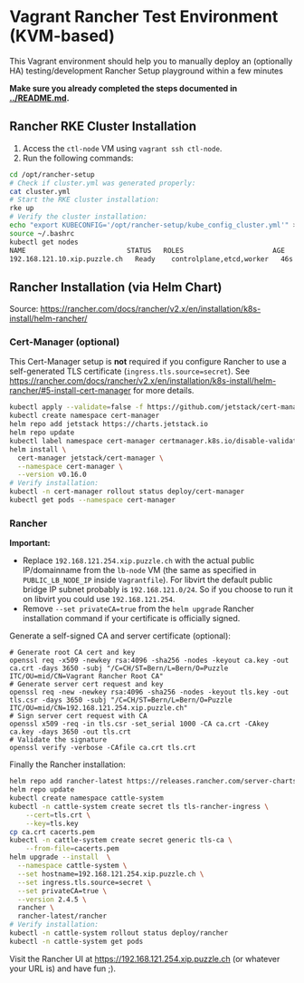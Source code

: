 # Vagrant Rancher Test Environment (KVM-based)
This Vagrant environment should help you to manually deploy an (optionally HA) testing/development Rancher Setup playground within a few minutes

**Make sure you already completed the steps documented in [../README.md](../README.md).**

## Rancher RKE Cluster Installation
1. Access the `ctl-node` VM using `vagrant ssh ctl-node`.
2. Run the following commands:
```bash
cd /opt/rancher-setup
# Check if cluster.yml was generated properly:
cat cluster.yml
# Start the RKE cluster installation:
rke up
# Verify the cluster installation:
echo "export KUBECONFIG='/opt/rancher-setup/kube_config_cluster.yml'" >> /home/vagrant/.bashrc
source ~/.bashrc
kubectl get nodes
NAME                         STATUS   ROLES                      AGE   VERSION
192.168.121.10.xip.puzzle.ch   Ready    controlplane,etcd,worker   46s   v1.17.9
```

## Rancher Installation (via Helm Chart)
Source: https://rancher.com/docs/rancher/v2.x/en/installation/k8s-install/helm-rancher/

### Cert-Manager (optional)
This Cert-Manager setup is **not** required if you configure Rancher to use a self-generated TLS certificate (`ingress.tls.source=secret`). See https://rancher.com/docs/rancher/v2.x/en/installation/k8s-install/helm-rancher/#5-install-cert-manager for more details.

```bash
kubectl apply --validate=false -f https://github.com/jetstack/cert-manager/releases/download/v0.16.0/cert-manager.crds.yaml
kubectl create namespace cert-manager
helm repo add jetstack https://charts.jetstack.io
helm repo update
kubectl label namespace cert-manager certmanager.k8s.io/disable-validation=true
helm install \
  cert-manager jetstack/cert-manager \
  --namespace cert-manager \
  --version v0.16.0
# Verify installation:
kubectl -n cert-manager rollout status deploy/cert-manager
kubectl get pods --namespace cert-manager
```

### Rancher
**Important:** 
- Replace `192.168.121.254.xip.puzzle.ch` with the actual public IP/domainname from the `lb-node` VM (the same as specified in `PUBLIC_LB_NODE_IP` inside `Vagrantfile`). For libvirt the default public bridge IP subnet probably is `192.168.121.0/24`. So if you choose to run it on libvirt you could use `192.168.121.254`.
- Remove `--set privateCA=true` from the `helm upgrade` Rancher installation command if your certificate is officially signed.

Generate a self-signed CA and server certificate (optional):
```
# Generate root CA cert and key
openssl req -x509 -newkey rsa:4096 -sha256 -nodes -keyout ca.key -out ca.crt -days 3650 -subj "/C=CH/ST=Bern/L=Bern/O=Puzzle ITC/OU=mid/CN=Vagrant Rancher Root CA"
# Generate server cert request and key
openssl req -new -newkey rsa:4096 -sha256 -nodes -keyout tls.key -out tls.csr -days 3650 -subj "/C=CH/ST=Bern/L=Bern/O=Puzzle ITC/OU=mid/CN=192.168.121.254.xip.puzzle.ch"
# Sign server cert request with CA
openssl x509 -req -in tls.csr -set_serial 1000 -CA ca.crt -CAkey ca.key -days 3650 -out tls.crt
# Validate the signature
openssl verify -verbose -CAfile ca.crt tls.crt
```

Finally the Rancher installation:

```bash
helm repo add rancher-latest https://releases.rancher.com/server-charts/latest
helm repo update
kubectl create namespace cattle-system
kubectl -n cattle-system create secret tls tls-rancher-ingress \
    --cert=tls.crt \
    --key=tls.key
cp ca.crt cacerts.pem
kubectl -n cattle-system create secret generic tls-ca \
    --from-file=cacerts.pem
helm upgrade --install  \
  --namespace cattle-system \
  --set hostname=192.168.121.254.xip.puzzle.ch \
  --set ingress.tls.source=secret \
  --set privateCA=true \
  --version 2.4.5 \
  rancher \
  rancher-latest/rancher
# Verify installation:
kubectl -n cattle-system rollout status deploy/rancher
kubectl -n cattle-system get pods
```

Visit the Rancher UI at https://192.168.121.254.xip.puzzle.ch (or whatever your URL is) and have fun ;).